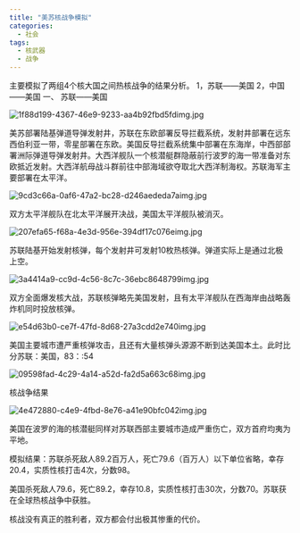```yaml
---
title: "美苏核战争模拟"
categories: 
  - 社会
tags:
  - 核武器
  - 战争  
---
```


主要模拟了两组4个核大国之间热核战争的结果分析。
1，苏联——美国
2，中国——美国
一、 苏联——美国

![1f88d199-4367-46e9-9233-aa4b92fbd5fdimg.jpg](美苏核战争模拟+bd15486a-401a-49d7-8c2d-078ccb773c22/1f88d199-4367-46e9-9233-aa4b92fbd5fdimg.jpg)

美苏部署陆基弹道导弹发射井，苏联在东欧部署反导拦截系统，发射井部署在远东西伯利亚一带，零星部署在东欧。美国反导拦截系统集中部署在东海岸，中西部部署洲际弹道导弹发射井。大西洋舰队一个核潜艇群隐蔽前行波罗的海一带准备对东欧抵近发射。大西洋航母战斗群前往中部海域欲夺取北大西洋制海权。苏联海军主要部署在太平洋。

![9cd3c66a-0af6-47a2-bc28-d246aededa7aimg.jpg](美苏核战争模拟+bd15486a-401a-49d7-8c2d-078ccb773c22/9cd3c66a-0af6-47a2-bc28-d246aededa7aimg.jpg)

双方太平洋舰队在北太平洋展开决战，美国太平洋舰队被消灭。

![207efa65-f68a-4e3d-956e-394df17c076eimg.jpg](美苏核战争模拟+bd15486a-401a-49d7-8c2d-078ccb773c22/207efa65-f68a-4e3d-956e-394df17c076eimg.jpg)

苏联陆基开始发射核弹，每个发射井可发射10枚热核弹。弹道实际上是通过北极上空。

![3a4414a9-cc9d-4c56-8c7c-36ebc8648799img.jpg](美苏核战争模拟+bd15486a-401a-49d7-8c2d-078ccb773c22/3a4414a9-cc9d-4c56-8c7c-36ebc8648799img.jpg)

双方全面爆发核大战，苏联核弹略先美国发射，且有太平洋舰队在西海岸由战略轰炸机同时投放核弹。

![e54d63b0-ce7f-47fd-8d68-27a3cdd2e740img.jpg](美苏核战争模拟+bd15486a-401a-49d7-8c2d-078ccb773c22/e54d63b0-ce7f-47fd-8d68-27a3cdd2e740img.jpg)

美国主要城市遭严重核弹攻击，且还有大量核弹头源源不断到达美国本土。此时比分苏联：美国，83：:54

![09598fad-4c29-4a14-a52d-fa2d5a663c68img.jpg](美苏核战争模拟+bd15486a-401a-49d7-8c2d-078ccb773c22/09598fad-4c29-4a14-a52d-fa2d5a663c68img.jpg)

核战争结果

![4e472880-c4e9-4fbd-8e76-a41e90bfc042img.jpg](美苏核战争模拟+bd15486a-401a-49d7-8c2d-078ccb773c22/4e472880-c4e9-4fbd-8e76-a41e90bfc042img.jpg)

美国在波罗的海的核潜艇同样对苏联西部主要城市造成严重伤亡，双方首府均夷为平地。

模拟结果：苏联杀死敌人89.2百万人，死亡79.6（百万人）以下单位省略，幸存20.4，实质性核打击4次，分数98。

美国杀死敌人79.6，死亡89.2，幸存10.8，实质性核打击30次，分数70。苏联获在全球热核战争中获胜。

核战没有真正的胜利者，双方都会付出极其惨重的代价。
